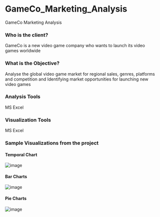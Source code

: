 # GameCo_Marketing_Analysis
GameCo Marketing Analysis
### Who is the client?
GameCo is a new video game company who wants to launch its video games worldwide

### What is the Objective?
Analyse the global video game market for regional sales, genres, platforms and competition and Identifying market opportunities for launching new video games

### Analysis Tools
MS Excel

### Visualization Tools
MS Excel

### Sample Visualizations from the project

#### Temporal Chart
![image](https://user-images.githubusercontent.com/98812248/157539074-afe38f97-098f-4ff2-9efb-28960c38728f.png)


#### Bar Charts

![image](https://user-images.githubusercontent.com/98812248/157539255-70737d0a-691b-4877-8b70-d37c37e14110.png)

#### Pie Charts

![image](https://user-images.githubusercontent.com/98812248/157539335-e6d72bb1-0618-4a8a-bdd6-964baac76869.png)





